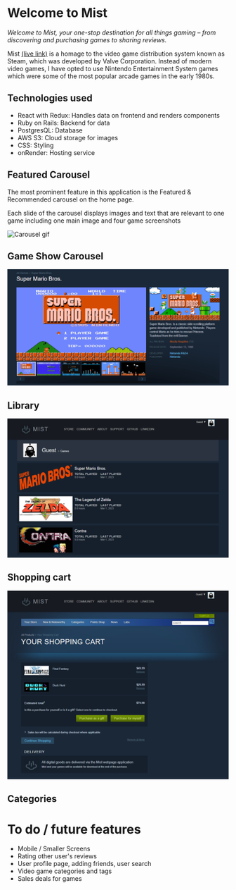 # Welcome to **Mist**
_Welcome to Mist, your one-stop destination for all things gaming – from discovering and purchasing games to sharing reviews._

Mist [(live link)](https://mist.onrender.com/) is a homage to the video game distribution system known as Steam, which was developed by Valve Corporation. Instead of modern video games, I have opted to use Nintendo Entertainment System games which were some of the most popular arcade games in the early 1980s.

## Technologies used
- React with Redux: Handles data on frontend and renders components
- Ruby on Rails: Backend for data
- PostgresQL: Database
- AWS S3: Cloud storage for images
- CSS: Styling
- onRender: Hosting service

## Featured Carousel

The most prominent feature in this application is the Featured & Recommended carousel on the home page.

Each slide of the carousel displays images and text that are relevant to one game including one main image and four game screenshots

![Carousel gif](/readme_assets/Carousel-gif.gif "Carousel")

## Game Show Carousel
![Game Carousel](/readme_assets/Game-show-page-carousel.gif "Game Carousel")

## Library
![Library Screenshot](/readme_assets/library_screenshot.PNG "Library")

## Shopping cart
![Shopping cart](/readme_assets/shopping_cart_screenshot.PNG "Shopping Cart")

## Categories

# To do / future features
- Mobile / Smaller Screens
- Rating other user's reviews
- User profile page, adding friends, user search
- Video game categories and tags
- Sales deals for games